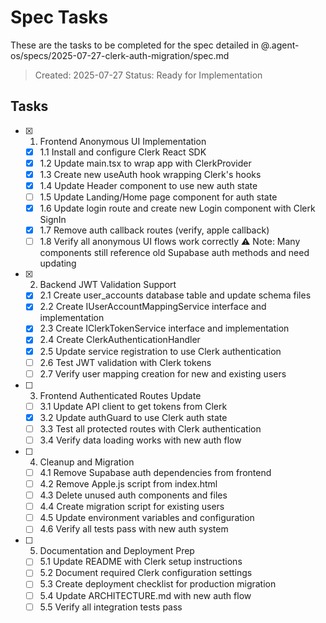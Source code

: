 # Spec Tasks

These are the tasks to be completed for the spec detailed in @.agent-os/specs/2025-07-27-clerk-auth-migration/spec.md

> Created: 2025-07-27
> Status: Ready for Implementation

## Tasks

- [x] 1. Frontend Anonymous UI Implementation
  - [x] 1.1 Install and configure Clerk React SDK
  - [x] 1.2 Update main.tsx to wrap app with ClerkProvider
  - [x] 1.3 Create new useAuth hook wrapping Clerk's hooks
  - [x] 1.4 Update Header component to use new auth state
  - [ ] 1.5 Update Landing/Home page component for auth state
  - [x] 1.6 Update login route and create new Login component with Clerk SignIn
  - [x] 1.7 Remove auth callback routes (verify, apple callback)
  - [ ] 1.8 Verify all anonymous UI flows work correctly
  ⚠️ Note: Many components still reference old Supabase auth methods and need updating

- [x] 2. Backend JWT Validation Support
  - [x] 2.1 Create user_accounts database table and update schema files
  - [x] 2.2 Create IUserAccountMappingService interface and implementation
  - [x] 2.3 Create IClerkTokenService interface and implementation
  - [x] 2.4 Create ClerkAuthenticationHandler
  - [x] 2.5 Update service registration to use Clerk authentication
  - [ ] 2.6 Test JWT validation with Clerk tokens
  - [ ] 2.7 Verify user mapping creation for new and existing users

- [ ] 3. Frontend Authenticated Routes Update
  - [ ] 3.1 Update API client to get tokens from Clerk
  - [x] 3.2 Update authGuard to use Clerk auth state
  - [ ] 3.3 Test all protected routes with Clerk authentication
  - [ ] 3.4 Verify data loading works with new auth flow

- [ ] 4. Cleanup and Migration
  - [ ] 4.1 Remove Supabase auth dependencies from frontend
  - [ ] 4.2 Remove Apple.js script from index.html
  - [ ] 4.3 Delete unused auth components and files
  - [ ] 4.4 Create migration script for existing users
  - [ ] 4.5 Update environment variables and configuration
  - [ ] 4.6 Verify all tests pass with new auth system

- [ ] 5. Documentation and Deployment Prep
  - [ ] 5.1 Update README with Clerk setup instructions
  - [ ] 5.2 Document required Clerk configuration settings
  - [ ] 5.3 Create deployment checklist for production migration
  - [ ] 5.4 Update ARCHITECTURE.md with new auth flow
  - [ ] 5.5 Verify all integration tests pass
